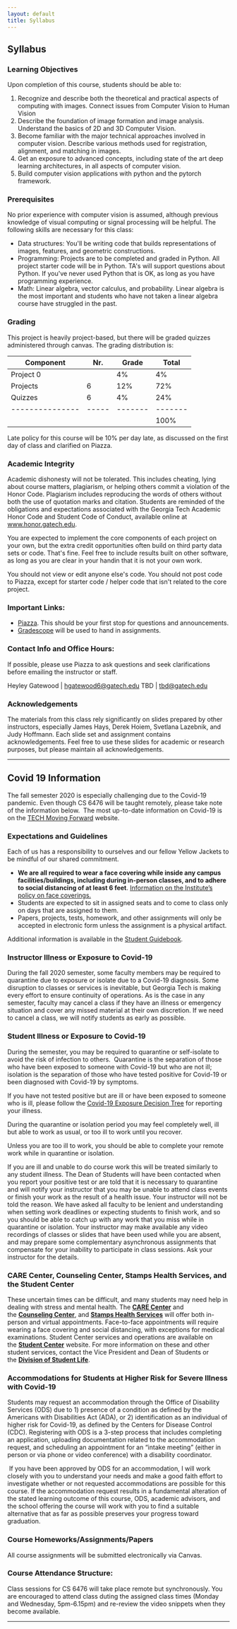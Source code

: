 ```yaml
---
layout: default
title: Syllabus
---
```


## Syllabus

### Learning Objectives
Upon completion of this course, students should be able to:
1. Recognize and describe both the theoretical and practical aspects of computing with images. Connect issues from Computer Vision to Human Vision
2. Describe the foundation of image formation and image analysis. Understand the basics of 2D and 3D Computer Vision.
3. Become familiar with the major technical approaches involved in computer vision. Describe various methods used for registration, alignment, and matching in images.
4. Get an exposure to advanced concepts, including state of the art deep learning architectures, in all aspects of computer vision.
5. Build computer vision applications with python and the pytorch framework.

### Prerequisites
No prior experience with computer vision is assumed, although previous knowledge of visual computing or signal processing will be helpful. The following skills are necessary for this class:
* Data structures: You'll be writing code that builds representations of images, features, and geometric constructions.
* Programming: Projects are to be completed and graded in Python. All project starter code will be in Python. TA's will support questions about Python. If you've never used Python that is OK, as long as you have programming experience.
* Math: Linear algebra, vector calculus, and probability. Linear algebra is the most important and students who have not taken a linear algebra course have struggled in the past.

### Grading
This project is heavily project-based, but there will be graded quizzes administered through canvas. The grading distribution is:

| Component     | Nr. | Grade | Total |
|---------------|-----|-------|-------|
| Project 0     |     | 4%    |  4%   |
| Projects      |  6  | 12%   |  72%  |
| Quizzes       |  6  | 4%    |  24%  |
|---------------|-----|-------|-------|
|               |     |       | 100%  |

Late policy for this course will be 10% per day late, as discussed on the first day of class and clarified on Piazza.

### Academic Integrity
Academic dishonesty will not be tolerated. This includes cheating, lying about course matters, plagiarism, or helping others commit a violation of the Honor Code. Plagiarism includes reproducing the words of others without both the use of quotation marks and citation. Students are reminded of the obligations and expectations associated with the Georgia Tech Academic Honor Code and Student Code of Conduct, available online at www.honor.gatech.edu.

You are expected to implement the core components of each project on your own, but the extra credit opportunities often build on third party data sets or code. That's fine. Feel free to include results built on other software, as long as you are clear in your handin that it is not your own work.

You should not view or edit anyone else's code. You should not post code to Piazza, except for starter code / helper code that isn't related to the core project.

### Important Links:
* [Piazza](https://piazza.com/class/ksdl6rhmpt25ma). This should be your first stop for questions and announcements.
* [Gradescope](https://www.gradescope.com/) will be used to hand in assignments.

### Contact Info and Office Hours:
If possible, please use Piazza to ask questions and seek clarifications before emailing the instructor or staff.

Heyley Gatewood | hgatewood6@gatech.edu
TBD | tbd@gatech.edu

### Acknowledgements
The materials from this class rely significantly on slides prepared by other instructors, especially James Hays, Derek Hoiem, Svetlana Lazebnik, and Judy Hoffmann. Each slide set and assignment contains acknowledgements. Feel free to use these slides for academic or research purposes, but please maintain all acknowledgements.

---

## Covid 19 Information

<p><span>The fall semester 2020 is especially challenging due to the Covid-19 pandemic. Even though CS 6476 will be taught remotely, please take note of the information below. &nbsp;The most up-to-date information on Covid-19 is on the </span><a href="https://health.gatech.edu/coronavirus">TECH Moving Forward</a><span> website.

<h3>Expectations and Guidelines</h3>
<p>Each of us has a responsibility to ourselves and our fellow Yellow Jackets to be mindful of our shared commitment.</p>
<ul>
<li><strong>We are all required to wear a face covering while inside any campus facilities/buildings, including during in-person classes, and to adhere to social distancing of at least 6 feet</strong>.  <a href="https://hr.gatech.edu/face-coverings">Information on the Institute’s policy on face coverings.</a></li>
<li>Students are expected to sit in assigned seats and to come to class only on days that are assigned to them.</li>
<li>Papers, projects, tests, homework, and other assignments will only be accepted in electronic form unless the assignment is a physical artifact.&nbsp;</li>
</ul>
<p>Additional information is available in the <a href="https://health.gatech.edu/coronavirus/students/guidebook">Student Guidebook</a>.</p>

<h3>Instructor Illness or Exposure to Covid-19</h3>
<p>During the fall 2020 semester, some faculty members may be required to quarantine due to exposure or isolate due to a Covid-19 diagnosis. Some disruption to classes or services is inevitable, but Georgia Tech is making every effort to ensure continuity of operations. As is the case in any semester, faculty may cancel a class if they have an illness or emergency situation and cover any missed material at their own discretion. If we need to cancel a class, we will notify students as early as possible.</p>

<h3>Student Illness or Exposure to Covid-19</h3>
<p>During the semester, you may be required to quarantine or self-isolate to avoid the risk of infection to others. &nbsp;Quarantine is the separation of those who have been exposed to someone with Covid-19 but who are not ill; isolation is the separation of those who have tested positive for Covid-19 or been diagnosed with Covid-19 by symptoms.</p>
<p>If you have not tested positive but are ill or have been exposed to someone who is ill, please follow the <a href="http://health.gatech.edu/coronavirus/decision-tree">Covid-19 Exposure Decision Tree</a> for reporting your illness.</p>
<p>During the quarantine or isolation period you may feel completely well, ill but able to work as usual, or too ill to work until you recover.</p>

<p>Unless you are too ill to work, you should be able to complete your remote work while in quarantine or isolation.</p>

<p>If you are ill and unable to do course work this will be treated similarly to any student illness. The Dean of Students will have been contacted when you report your positive test or are told that it is necessary to quarantine and will notify your instructor that you may be unable to attend class events or finish your work as the result of a health issue. Your instructor will not be told the reason. We have asked all faculty to be lenient and understanding when setting work deadlines or expecting students to finish work, and so you should be able to catch up with any work that you miss while in quarantine or isolation. Your instructor may make available any video recordings of classes or slides that have been used while you are absent, and may prepare some complementary asynchronous assignments that compensate for your inability to participate in class sessions. Ask your instructor for the details.</p>

<h3>CARE Center, Counseling Center, Stamps Health Services, and the Student Center</h3>
<p>These uncertain times can be difficult, and many students may need help in dealing with stress and mental health. The&nbsp;<a href="https://care.gatech.edu/"><strong>CARE Center</strong></a>&nbsp;and the&nbsp;<a href="https://counseling.gatech.edu/"><strong>Counseling Center</strong></a>,&nbsp;and&nbsp;<a href="https://health.gatech.edu/"><strong>Stamps Health Services</strong></a>&nbsp;will offer both in-person and virtual appointments. Face-to-face appointments will require wearing a face covering and social distancing, with exceptions for medical examinations. Student Center services and operations are available on the&nbsp;<a href="https://studentcenter.gatech.edu/"><strong>Student Center</strong></a>&nbsp;website. For more information on these and other student services, contact the Vice President and Dean of Students or the&nbsp;<a href="https://studentlife.gatech.edu/"><strong>Division of Student Life</strong></a>.</p>

<h3>Accommodations for Students at Higher Risk for Severe Illness with Covid-19</h3>
<p>Students may request an accommodation through the Office of Disability Services (ODS) due to 1) presence of a condition as defined by the Americans with Disabilities Act (ADA), or 2) identification as an individual of higher risk for Covid-19, as defined by the Centers for Disease Control (CDC). Registering with ODS is a 3-step process that includes completing an application, uploading documentation related to the accommodation request, and scheduling an appointment for an “intake meeting” (either in person or via phone or video conference) with a disability coordinator.</p>
<p>&nbsp;If you have been approved by ODS for an accommodation, I will work closely with you to understand your needs and make a good faith effort to investigate whether or not requested accommodations are possible for this course. If the accommodation request results in a fundamental alteration of the stated learning outcome of this course, ODS, academic advisors, and the school offering the course will work with you to find a suitable alternative that as far as possible preserves your progress toward graduation.</p>

<h3>Course Homeworks/Assignments/Papers</h3>
<p>All course assignments will be submitted electronically via Canvas. </p>

<h3>Course Attendance Structure:</h3>
<p>Class sessions for CS 6476 will take place remote but synchronously. You are encouraged to attend class duting the assigned class times (Monday and Wednesday, 5pm-6.15pm) and re-review the video snippets when they become available.</p>
<hr>
